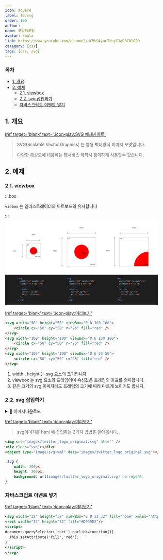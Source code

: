 ```yaml
---
icon: square
label: 10.svg
order: 100
author:
name: 코알라코딩
avatar: koala
link: https://www.youtube.com/channel/UCMb94yucTNsjIJqD8C8lO2Q
category: [css]
tags: [css, svg]
---
```


### 목차 <!-- omit in toc -->

- [1. 개요](#1-개요)
- [2. 예제](#2-예제)
	- [2.1. viewbox](#21-viewbox)
	- [2.2. svg 삽입하기](#22-svg-삽입하기)
	- [자바스크립트 이벤트 넣기](#자바스크립트-이벤트-넣기)

## 1. 개요

[!ref target='blank' text=':icon-play:SVG 예제사이트'](https://svg-tutorial.com/)

> SVG(Scalable Vector Graphics) 는 웹용 벡터방식 이미지 포멧입니다.
>
> 다양한 해상도에 대응하는 웹서비스 제작시 용이하게 사용할수 있습니다.

## 2. 예제

### 2.1. viewbox

:::box

`viebox` 는 일러스트레이터의 아트보드와 유사합니다

:::
![](./Learn-SVG.001-1.jpeg)

[!ref target='blank' text=':icon-play:미리보기'](https://qwerewqwerew.github.io/source/css/10-svg/1.html)

```html
<svg width="50" height="50" viewBox="0 0 100 100">
	<circle cx="50" cy="50" r="25" fill="red" />
</svg>
<svg width="100" height="100" viewBox="0 0 100 100">
	<circle cx="50" cy="50" r="25" fill="red" />
</svg>
<svg width="100" height="100" viewBox="0 0 50 50">
	<circle cx="50" cy="50" r="25" fill="red" />
</svg>
```

1. width , height 는 svg 요소의 크기입니다
2. viewbox 는 svg 요소의 프레임이며 속성값은 프레임의 좌표를 의미합니다.
3. 같은 크기의 svg 이미지라도 프레임의 크기에 따라 다르게 보이기도 합니다.

### 2.2. svg 삽입하기

<details markdown='block'>
  <summary>
 🐨  이미지다운로드
  </summary>
<img src="./twitter_logo_original.svg">
  {: .text-delta }
</details>

[!ref target='blank' text=':icon-play:미리보기'](https://qwerewqwerew.github.io/source/css/10-svg/2.html)

> svg이미지를 html 에 삽입하는 3가지 방법을 알아봅시다.

```html
<img src="images/twitter_logo_original.svg" alt="" />
<div class="svg"></div>
<object type="image/svg+xml" data="images/twitter_logo_original.svg"></object>
```

```css
.svg {
	width: 300px;
	height: 300px;
	background: url(images/twitter_logo_original.svg) no-repeat;
}
```

### 자바스크립트 이벤트 넣기

[!ref target='blank' text=':icon-play:미리보기'](https://qwerewqwerew.github.io/source/css/10-svg/3.html)

```xml
<svg width="32" height="32" viewBox="0 0 32 32" fill="none" xmlns="http://www.w3.org/2000/svg">
<rect width="32" height="32" fill="#D9D9D9"/>
<script>
document.querySelector('rect').onclick=function(){
  this.setAttribute('fill','red');
}
</script>
</svg>

```
